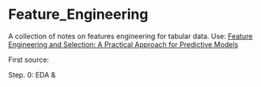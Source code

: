 # Feature_Engineering
A collection of notes on features engineering for tabular data. Use: [Feature Engineering and Selection: A Practical Approach for Predictive Models]([https://www.amazon.com/Feature-Engineering-Selection-Practical-Predictive/dp/1138079227]) 

First source:

Step. 0: EDA & 
